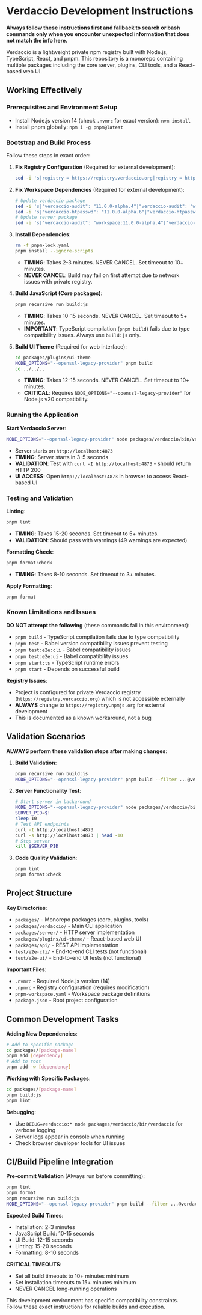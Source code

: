 # Verdaccio Development Instructions

**Always follow these instructions first and fallback to search or bash commands only when you encounter unexpected information that does not match the info here.**

Verdaccio is a lightweight private npm registry built with Node.js, TypeScript, React, and pnpm. This repository is a monorepo containing multiple packages including the core server, plugins, CLI tools, and a React-based web UI.

## Working Effectively

### Prerequisites and Environment Setup
- Install Node.js version 14 (check `.nvmrc` for exact version): `nvm install`
- Install pnpm globally: `npm i -g pnpm@latest`

### Bootstrap and Build Process
Follow these steps in exact order:

1. **Fix Registry Configuration** (Required for external development):
   ```bash
   sed -i 's|registry = https://registry.verdaccio.org|registry = https://registry.npmjs.org|' .npmrc
   ```

2. **Fix Workspace Dependencies** (Required for external development):
   ```bash
   # Update verdaccio package
   sed -i 's|"verdaccio-audit": "11.0.0-alpha.4"|"verdaccio-audit": "workspace:*"|' packages/verdaccio/package.json
   sed -i 's|"verdaccio-htpasswd": "11.0.0-alpha.6"|"verdaccio-htpasswd": "workspace:*"|' packages/verdaccio/package.json
   # Update server package  
   sed -i 's|"verdaccio-audit": "workspace:11.0.0-alpha.4"|"verdaccio-audit": "workspace:*"|' packages/server/package.json
   ```

3. **Install Dependencies**:
   ```bash
   rm -f pnpm-lock.yaml
   pnpm install --ignore-scripts
   ```
   - **TIMING**: Takes 2-3 minutes. NEVER CANCEL. Set timeout to 10+ minutes.
   - **NEVER CANCEL**: Build may fail on first attempt due to network issues with private registry.

4. **Build JavaScript (Core packages)**:
   ```bash
   pnpm recursive run build:js
   ```
   - **TIMING**: Takes 10-15 seconds. NEVER CANCEL. Set timeout to 5+ minutes.
   - **IMPORTANT**: TypeScript compilation (`pnpm build`) fails due to type compatibility issues. Always use `build:js` only.

5. **Build UI Theme** (Required for web interface):
   ```bash
   cd packages/plugins/ui-theme
   NODE_OPTIONS="--openssl-legacy-provider" pnpm build
   cd ../../..
   ```
   - **TIMING**: Takes 12-15 seconds. NEVER CANCEL. Set timeout to 10+ minutes.
   - **CRITICAL**: Requires `NODE_OPTIONS="--openssl-legacy-provider"` for Node.js v20 compatibility.

### Running the Application

**Start Verdaccio Server**:
```bash
NODE_OPTIONS="--openssl-legacy-provider" node packages/verdaccio/bin/verdaccio --listen 4873
```
- Server starts on `http://localhost:4873`
- **TIMING**: Server starts in 3-5 seconds
- **VALIDATION**: Test with `curl -I http://localhost:4873` - should return HTTP 200
- **UI ACCESS**: Open `http://localhost:4873` in browser to access React-based UI

### Testing and Validation

**Linting**:
```bash
pnpm lint
```
- **TIMING**: Takes 15-20 seconds. Set timeout to 5+ minutes.
- **VALIDATION**: Should pass with warnings (49 warnings are expected)

**Formatting Check**:
```bash
pnpm format:check
```
- **TIMING**: Takes 8-10 seconds. Set timeout to 3+ minutes.

**Apply Formatting**:
```bash
pnpm format
```

### Known Limitations and Issues

**DO NOT attempt the following** (these commands fail in this environment):

- `pnpm build` - TypeScript compilation fails due to type compatibility
- `pnpm test` - Babel version compatibility issues prevent testing
- `pnpm test:e2e:cli` - Babel compatibility issues
- `pnpm test:e2e:ui` - Babel compatibility issues  
- `pnpm start:ts` - TypeScript runtime errors
- `pnpm start` - Depends on successful build

**Registry Issues**:
- Project is configured for private Verdaccio registry (`https://registry.verdaccio.org`) which is not accessible externally
- **ALWAYS** change to `https://registry.npmjs.org` for external development
- This is documented as a known workaround, not a bug

## Validation Scenarios

**ALWAYS perform these validation steps after making changes**:

1. **Build Validation**:
   ```bash
   pnpm recursive run build:js
   NODE_OPTIONS="--openssl-legacy-provider" pnpm build --filter ...@verdaccio/ui-theme
   ```

2. **Server Functionality Test**:
   ```bash
   # Start server in background
   NODE_OPTIONS="--openssl-legacy-provider" node packages/verdaccio/bin/verdaccio --listen 4873 &
   SERVER_PID=$!
   sleep 10
   # Test API endpoints
   curl -I http://localhost:4873
   curl -s http://localhost:4873 | head -10
   # Stop server
   kill $SERVER_PID
   ```

3. **Code Quality Validation**:
   ```bash
   pnpm lint
   pnpm format:check
   ```

## Project Structure

**Key Directories**:
- `packages/` - Monorepo packages (core, plugins, tools)
- `packages/verdaccio/` - Main CLI application 
- `packages/server/` - HTTP server implementation
- `packages/plugins/ui-theme/` - React-based web UI
- `packages/api/` - REST API implementation
- `test/e2e-cli/` - End-to-end CLI tests (not functional)
- `test/e2e-ui/` - End-to-end UI tests (not functional)

**Important Files**:
- `.nvmrc` - Required Node.js version (14)
- `.npmrc` - Registry configuration (requires modification)
- `pnpm-workspace.yaml` - Workspace package definitions
- `package.json` - Root project configuration

## Common Development Tasks

**Adding New Dependencies**:
```bash
# Add to specific package
cd packages/[package-name]
pnpm add [dependency]
# Add to root
pnpm add -w [dependency]
```

**Working with Specific Packages**:
```bash
cd packages/[package-name]
pnpm build:js
pnpm lint
```

**Debugging**:
- Use `DEBUG=verdaccio:* node packages/verdaccio/bin/verdaccio` for verbose logging
- Server logs appear in console when running
- Check browser developer tools for UI issues

## CI/Build Pipeline Integration

**Pre-commit Validation** (Always run before committing):
```bash
pnpm lint
pnpm format
pnpm recursive run build:js
NODE_OPTIONS="--openssl-legacy-provider" pnpm build --filter ...@verdaccio/ui-theme
```

**Expected Build Times**:
- Installation: 2-3 minutes
- JavaScript Build: 10-15 seconds  
- UI Build: 12-15 seconds
- Linting: 15-20 seconds
- Formatting: 8-10 seconds

**CRITICAL TIMEOUTS**:
- Set all build timeouts to 10+ minutes minimum
- Set installation timeouts to 15+ minutes minimum
- NEVER CANCEL long-running operations

This development environment has specific compatibility constraints. Follow these exact instructions for reliable builds and execution.